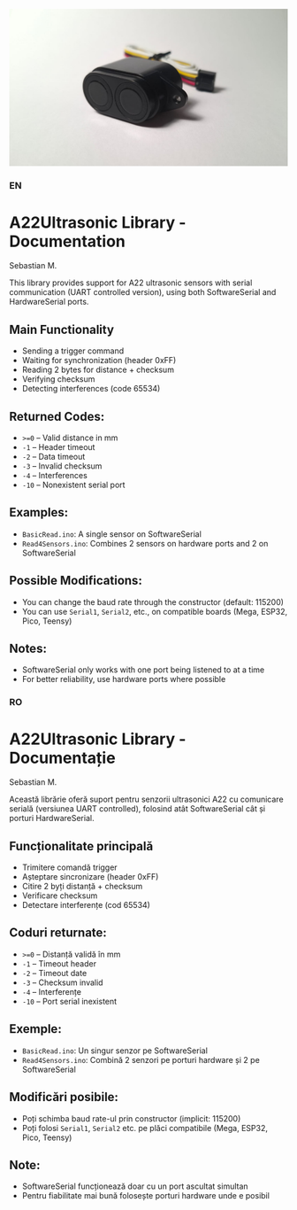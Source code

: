 ![alt text](https://github.com/Cerbul/A22-Ultrasonic-Sensor-UART---Arduino-Library/blob/main/A22%20Ultrasonic%20Sensor.jpg "A22 Ultrasonic Sensor")



### EN

# A22Ultrasonic Library - Documentation

Sebastian M.

This library provides support for A22 ultrasonic sensors with serial communication (UART controlled version), using both SoftwareSerial and HardwareSerial ports.

## Main Functionality
- Sending a trigger command
- Waiting for synchronization (header 0xFF)
- Reading 2 bytes for distance + checksum
- Verifying checksum
- Detecting interferences (code 65534)

## Returned Codes:
- `>=0` – Valid distance in mm
- `-1` – Header timeout
- `-2` – Data timeout
- `-3` – Invalid checksum
- `-4` – Interferences
- `-10` – Nonexistent serial port

## Examples:
- `BasicRead.ino`: A single sensor on SoftwareSerial
- `Read4Sensors.ino`: Combines 2 sensors on hardware ports and 2 on SoftwareSerial

## Possible Modifications:
- You can change the baud rate through the constructor (default: 115200)
- You can use `Serial1`, `Serial2`, etc., on compatible boards (Mega, ESP32, Pico, Teensy)

## Notes:
- SoftwareSerial only works with one port being listened to at a time
- For better reliability, use hardware ports where possible


### RO

# A22Ultrasonic Library - Documentație

Sebastian M.

Această librărie oferă suport pentru senzorii ultrasonici A22 cu comunicare serială (versiunea UART controlled), folosind atât SoftwareSerial cât și porturi HardwareSerial.

## Funcționalitate principală
- Trimitere comandă trigger
- Așteptare sincronizare (header 0xFF)
- Citire 2 byți distanță + checksum
- Verificare checksum
- Detectare interferențe (cod 65534)

## Coduri returnate:
- `>=0` – Distanță validă în mm
- `-1` – Timeout header
- `-2` – Timeout date
- `-3` – Checksum invalid
- `-4` – Interferențe
- `-10` – Port serial inexistent

## Exemple:
- `BasicRead.ino`: Un singur senzor pe SoftwareSerial
- `Read4Sensors.ino`: Combină 2 senzori pe porturi hardware și 2 pe SoftwareSerial

## Modificări posibile:
- Poți schimba baud rate-ul prin constructor (implicit: 115200)
- Poți folosi `Serial1`, `Serial2` etc. pe plăci compatibile (Mega, ESP32, Pico, Teensy)

## Note:
- SoftwareSerial funcționează doar cu un port ascultat simultan
- Pentru fiabilitate mai bună folosește porturi hardware unde e posibil
